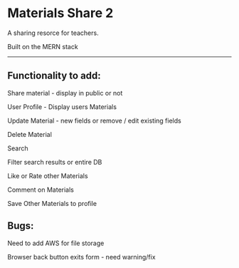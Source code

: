 # Materials Share 2

A sharing resorce for teachers.

Built on the MERN stack

---

## Functionality to add:

Share material - display in public or not

User Profile - Display users Materials

Update Material - new fields or remove / edit existing fields

Delete Material

Search

Filter search results or entire DB

Like or Rate other Materials

Comment on Materials

Save Other Materials to profile

## Bugs:

Need to add AWS for file storage 

Browser back button exits form - need warning/fix 
